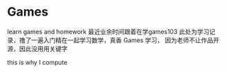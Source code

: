 # Games
learn games and  homework 
最近业余时间跟着在学games103 此处为学习记录，撸了一遍入门精在一起学习数学，真香
Games 学习， 因为老师不让作品开源，因此没用用关键字


this is why I compute 

